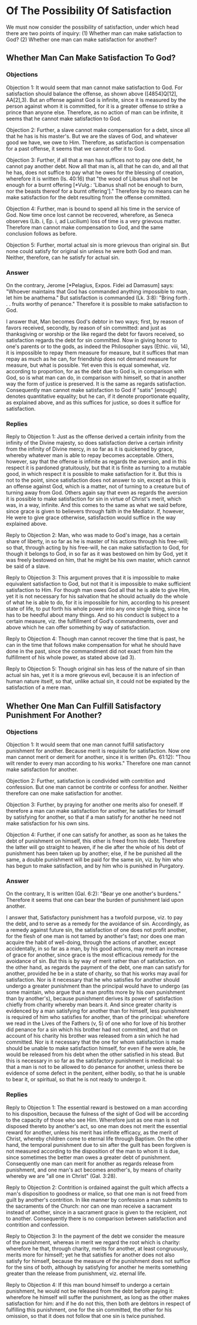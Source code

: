 # Of The Possibility Of Satisfaction

We must now consider the possibility of satisfaction, under which head there are two points of inquiry:
(1) Whether man can make satisfaction to God?
(2) Whether one man can make satisfaction for another?
## Whether Man Can Make Satisfaction To God?

### Objections

Objection 1: It would seem that man cannot make satisfaction to God. For satisfaction should balance the offense, as shown above ([4854]Q[12], AA[2],3). But an offense against God is infinite, since it is measured by the person against whom it is committed, for it is a greater offense to strike a prince than anyone else. Therefore, as no action of man can be infinite, it seems that he cannot make satisfaction to God.

Objection 2: Further, a slave cannot make compensation for a debt, since all that he has is his master's. But we are the slaves of God, and whatever good we have, we owe to Him. Therefore, as satisfaction is compensation for a past offense, it seems that we cannot offer it to God.

Objection 3: Further, if all that a man has suffices not to pay one debt, he cannot pay another debt. Now all that man is, all that he can do, and all that he has, does not suffice to pay what he owes for the blessing of creation, wherefore it is written (Is. 40:16) that "the wood of Libanus shall not be enough for a burnt offering [*Vulg.: 'Libanus shall not be enough to burn, nor the beasts thereof for a burnt offering']." Therefore by no means can he make satisfaction for the debt resulting from the offense committed.

Objection 4: Further, man is bound to spend all his time in the service of God. Now time once lost cannot be recovered, wherefore, as Seneca observes (Lib. i, Ep. i, ad Lucilium) loss of time is a very grievous matter. Therefore man cannot make compensation to God, and the same conclusion follows as before.

Objection 5: Further, mortal actual sin is more grievous than original sin. But none could satisfy for original sin unless he were both God and man. Neither, therefore, can he satisfy for actual sin.

### Answer

On the contrary, Jerome [*Pelagius, Expos. Fidei ad Damasum] says: "Whoever maintains that God has commanded anything impossible to man, let him be anathema." But satisfaction is commanded (Lk. 3:8): "Bring forth . . . fruits worthy of penance." Therefore it is possible to make satisfaction to God.

I answer that, Man becomes God's debtor in two ways; first, by reason of favors received, secondly, by reason of sin committed: and just as thanksgiving or worship or the like regard the debt for favors received, so satisfaction regards the debt for sin committed. Now in giving honor to one's parents or to the gods, as indeed the Philosopher says (Ethic. viii, 14), it is impossible to repay them measure for measure, but it suffices that man repay as much as he can, for friendship does not demand measure for measure, but what is possible. Yet even this is equal somewhat, viz. according to proportion, for as the debt due to God is, in comparison with God, so is what man can do, in comparison with himself, so that in another way the form of justice is preserved. It is the same as regards satisfaction. Consequently man cannot make satisfaction to God if "satis" [enough] denotes quantitative equality; but he can, if it denote proportionate equality, as explained above, and as this suffices for justice, so does it suffice for satisfaction.

### Replies

Reply to Objection 1: Just as the offense derived a certain infinity from the infinity of the Divine majesty, so does satisfaction derive a certain infinity from the infinity of Divine mercy, in so far as it is quickened by grace, whereby whatever man is able to repay becomes acceptable. Others, however, say that the offense is infinite as regards the aversion, and in this respect it is pardoned gratuitously, but that it is finite as turning to a mutable good, in which respect it is possible to make satisfaction for it. But this is not to the point, since satisfaction does not answer to sin, except as this is an offense against God, which is a matter, not of turning to a creature but of turning away from God. Others again say that even as regards the aversion it is possible to make satisfaction for sin in virtue of Christ's merit, which was, in a way, infinite. And this comes to the same as what we said before, since grace is given to believers through faith in the Mediator. If, however, He were to give grace otherwise, satisfaction would suffice in the way explained above.

Reply to Objection 2: Man, who was made to God's image, has a certain share of liberty, in so far as he is master of his actions through his free-will; so that, through acting by his free-will, he can make satisfaction to God, for though it belongs to God, in so far as it was bestowed on him by God, yet it was freely bestowed on him, that he might be his own master, which cannot be said of a slave.

Reply to Objection 3: This argument proves that it is impossible to make equivalent satisfaction to God, but not that it is impossible to make sufficient satisfaction to Him. For though man owes God all that he is able to give Him, yet it is not necessary for his salvation that he should actually do the whole of what he is able to do, for it is impossible for him, according to his present state of life, to put forth his whole power into any one single thing, since he has to be heedful about many things. And so his conduct is subject to a certain measure, viz. the fulfillment of God's commandments, over and above which he can offer something by way of satisfaction.

Reply to Objection 4: Though man cannot recover the time that is past, he can in the time that follows make compensation for what he should have done in the past, since the commandment did not exact from him the fulfillment of his whole power, as stated above (ad 3).

Reply to Objection 5: Though original sin has less of the nature of sin than actual sin has, yet it is a more grievous evil, because it is an infection of human nature itself, so that, unlike actual sin, it could not be expiated by the satisfaction of a mere man.
## Whether One Man Can Fulfill Satisfactory Punishment For Another?

### Objections

Objection 1: It would seem that one man cannot fulfill satisfactory punishment for another. Because merit is requisite for satisfaction. Now one man cannot merit or demerit for another, since it is written (Ps. 61:12): "Thou wilt render to every man according to his works." Therefore one man cannot make satisfaction for another.

Objection 2: Further, satisfaction is condivided with contrition and confession. But one man cannot be contrite or confess for another. Neither therefore can one make satisfaction for another.

Objection 3: Further, by praying for another one merits also for oneself. If therefore a man can make satisfaction for another, he satisfies for himself by satisfying for another, so that if a man satisfy for another he need not make satisfaction for his own sins.

Objection 4: Further, if one can satisfy for another, as soon as he takes the debt of punishment on himself, this other is freed from his debt. Therefore the latter will go straight to heaven, if he die after the whole of his debt of punishment has been taken up by another; else, if he be punished all the same, a double punishment will be paid for the same sin, viz. by him who has begun to make satisfaction, and by him who is punished in Purgatory.

### Answer

On the contrary, It is written (Gal. 6:2): "Bear ye one another's burdens." Therefore it seems that one can bear the burden of punishment laid upon another.

I answer that, Satisfactory punishment has a twofold purpose, viz. to pay the debt, and to serve as a remedy for the avoidance of sin. Accordingly, as a remedy against future sin, the satisfaction of one does not profit another, for the flesh of one man is not tamed by another's fast; nor does one man acquire the habit of well-doing, through the actions of another, except accidentally, in so far as a man, by his good actions, may merit an increase of grace for another, since grace is the most efficacious remedy for the avoidance of sin. But this is by way of merit rather than of satisfaction. on the other hand, as regards the payment of the debt, one man can satisfy for another, provided he be in a state of charity, so that his works may avail for satisfaction. Nor is it necessary that he who satisfies for another should undergo a greater punishment than the principal would have to undergo (as some maintain, who argue that a man profits more by his own punishment than by another's), because punishment derives its power of satisfaction chiefly from charity whereby man bears it. And since greater charity is evidenced by a man satisfying for another than for himself, less punishment is required of him who satisfies for another, than of the principal: wherefore we read in the Lives of the Fathers (v, 5) of one who for love of his brother did penance for a sin which his brother had not committed, and that on account of his charity his brother was released from a sin which he had committed. Nor is it necessary that the one for whom satisfaction is made should be unable to make satisfaction himself, for even if he were able, he would be released from his debt when the other satisfied in his stead. But this is necessary in so far as the satisfactory punishment is medicinal: so that a man is not to be allowed to do penance for another, unless there be evidence of some defect in the penitent, either bodily, so that he is unable to bear it, or spiritual, so that he is not ready to undergo it.

### Replies

Reply to Objection 1: The essential reward is bestowed on a man according to his disposition, because the fulness of the sight of God will be according to the capacity of those who see Him. Wherefore just as one man is not disposed thereto by another's act, so one man does not merit the essential reward for another, unless his merit has infinite efficacy, as the merit of Christ, whereby children come to eternal life through Baptism. On the other hand, the temporal punishment due to sin after the guilt has been forgiven is not measured according to the disposition of the man to whom it is due, since sometimes the better man owes a greater debt of punishment. Consequently one man can merit for another as regards release from punishment, and one man's act becomes another's, by means of charity whereby we are "all one in Christ" (Gal. 3:28).

Reply to Objection 2: Contrition is ordained against the guilt which affects a man's disposition to goodness or malice, so that one man is not freed from guilt by another's contrition. In like manner by confession a man submits to the sacraments of the Church: nor can one man receive a sacrament instead of another, since in a sacrament grace is given to the recipient, not to another. Consequently there is no comparison between satisfaction and contrition and confession.

Reply to Objection 3: In the payment of the debt we consider the measure of the punishment, whereas in merit we regard the root which is charity: wherefore he that, through charity, merits for another, at least congruously, merits more for himself; yet he that satisfies for another does not also satisfy for himself, because the measure of the punishment does not suffice for the sins of both, although by satisfying for another he merits something greater than the release from punishment, viz. eternal life.

Reply to Objection 4: If this man bound himself to undergo a certain punishment, he would not be released from the debt before paying it: wherefore he himself will suffer the punishment, as long as the other makes satisfaction for him: and if he do not this, then both are debtors in respect of fulfilling this punishment, one for the sin committed, the other for his omission, so that it does not follow that one sin is twice punished.
